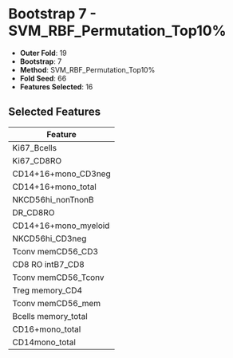 # Bootstrap 7 - SVM_RBF_Permutation_Top10%

- **Outer Fold**: 19
- **Bootstrap**: 7
- **Method**: SVM_RBF_Permutation_Top10%
- **Fold Seed**: 66
- **Features Selected**: 16

## Selected Features

| Feature |
|---------|
| Ki67_Bcells |
| Ki67_CD8RO |
| CD14+16+mono_CD3neg |
| CD14+16+mono_total |
| NKCD56hi_nonTnonB |
| DR_CD8RO |
| CD14+16+mono_myeloid |
| NKCD56hi_CD3neg |
| Tconv memCD56_CD3 |
| CD8 RO intB7_CD8 |
| Tconv memCD56_Tconv |
| Treg memory_CD4 |
| Tconv memCD56_mem |
| Bcells memory_total |
| CD16+mono_total |
| CD14mono_total |
